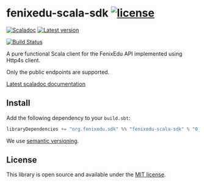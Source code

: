 # fenixedu-scala-sdk [![license](http://img.shields.io/:license-MIT-blue.svg)](LICENSE)
[![Scaladoc](http://javadoc-badge.appspot.com/org.fenixedu/fenixedu-scala-sdk_2.13.svg?label=scaladoc&style=plastic&maxAge=604800)](https://fenixedu.github.io/fenixedu-scala-sdk/api/latest/org/fenixedu/sdk/FenixEduClient.html)
[![Latest version](https://index.scala-lang.org/FenixEdu/fenixedu-scala-sdk/fenixedu-scala-sdk/latest.svg)](https://index.scala-lang.org/FenixEdu/fenixedu-scala-sdk/fenixedu-scala-sdk)

[![Build Status](https://travis-ci.org/FenixEdu/fenixedu-scala-sdk.svg?branch=master&style=plastic&maxAge=604800)](https://travis-ci.org/FenixEdu/fenixedu-scala-sdk)

A pure functional Scala client for the FenixEdu API implemented using Http4s client.

Only the public endpoints are supported.

[Latest scaladoc documentation](https://fenixedu.github.io/fenixedu-scala-sdk/latest/api/org/fenixedu/sdk/index.html)

## Install
Add the following dependency to your `build.sbt`:
```sbt
libraryDependencies += "org.fenixedu.sdk" %% "fenixedu-scala-sdk" % "0.1.0"
```
We use [semantic versioning](http://semver.org).

## License
This library is open source and available under the [MIT license](LICENSE).
